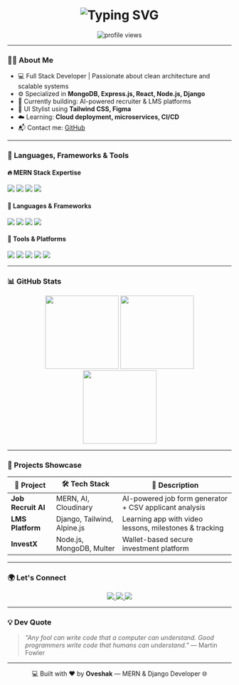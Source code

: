 <!-- HEADER SECTION WITH TYPING ANIMATION -->
<h1 align="center">
  <img src="https://readme-typing-svg.demolab.com?font=Fira+Code&weight=500&size=25&pause=1000&color=F7971E&center=true&vCenter=true&width=435&lines=Hi+I'm+Oveshak+👋;Full+Stack+Developer+💻;MERN+%2B+Django+Specialist+🚀;Love+building+AI-powered+apps+🧠" alt="Typing SVG" />
</h1>

<p align="center">
  <img src="https://komarev.com/ghpvc/?username=oveshak&label=Profile+Views&color=orange&style=flat-square" alt="profile views"/>
</p>

---

<!-- ABOUT ME -->
### 🙋‍♂️ About Me

- 💻 Full Stack Developer | Passionate about clean architecture and scalable systems
- ⚙️ Specialized in **MongoDB, Express.js, React, Node.js, Django**
- 🔭 Currently building: AI-powered recruiter & LMS platforms
- 🎨 UI Stylist using **Tailwind CSS, Figma**
- ☁️ Learning: **Cloud deployment, microservices, CI/CD**
- 📬 Contact me: [GitHub](https://github.com/oveshak)

---

<!-- TECH STACK -->
### 🧰 Languages, Frameworks & Tools

#### 🔥 MERN Stack Expertise
<p>
  <img src="https://img.shields.io/badge/MongoDB-4DB33D?style=for-the-badge&logo=mongodb&logoColor=white" />
  <img src="https://img.shields.io/badge/Express.js-000000?style=for-the-badge&logo=express&logoColor=white" />
  <img src="https://img.shields.io/badge/React-61DAFB?style=for-the-badge&logo=react&logoColor=black" />
  <img src="https://img.shields.io/badge/Node.js-339933?style=for-the-badge&logo=node.js&logoColor=white" />
</p>

#### 🎯 Languages & Frameworks
<p>
  <img src="https://img.shields.io/badge/JavaScript-F7DF1E?style=for-the-badge&logo=javascript&logoColor=black" />
  <img src="https://img.shields.io/badge/TypeScript-3178C6?style=for-the-badge&logo=typescript&logoColor=white" />
  <img src="https://img.shields.io/badge/Python-3776AB?style=for-the-badge&logo=python&logoColor=white" />
  <img src="https://img.shields.io/badge/Django-092E20?style=for-the-badge&logo=django&logoColor=white" />
</p>

#### 🧩 Tools & Platforms
<p>
  <img src="https://img.shields.io/badge/Tailwind_CSS-06B6D4?style=for-the-badge&logo=tailwindcss&logoColor=white" />
  <img src="https://img.shields.io/badge/Cloudinary-3448C5?style=for-the-badge&logo=cloudinary&logoColor=white" />
  <img src="https://img.shields.io/badge/Docker-2496ED?style=for-the-badge&logo=docker&logoColor=white" />
  <img src="https://img.shields.io/badge/Git-F05032?style=for-the-badge&logo=git&logoColor=white" />
  <img src="https://img.shields.io/badge/Vercel-000000?style=for-the-badge&logo=vercel&logoColor=white" />
</p>

---

<!-- STATS SECTION -->
### 📊 GitHub Stats

<div align="center">
  <img src="https://github-readme-stats.vercel.app/api?username=oveshak&show_icons=true&theme=tokyonight&border_radius=10" height="165"/>
  <img src="https://streak-stats.demolab.com?user=oveshak&theme=tokyonight&border_radius=10" height="165"/>
</div>

<div align="center">
  <img src="https://github-readme-stats.vercel.app/api/top-langs/?username=oveshak&layout=compact&theme=tokyonight&border_radius=10" height="165"/>
</div>

---

<!-- FEATURED PROJECTS -->
### 🚀 Projects Showcase

| 🔧 Project | 🛠 Tech Stack | 📄 Description |
|-----------|----------------|----------------|
| **Job Recruit AI** | MERN, AI, Cloudinary | AI-powered job form generator + CSV applicant analysis |
| **LMS Platform** | Django, Tailwind, Alpine.js | Learning app with video lessons, milestones & tracking |
| **InvestX** | Node.js, MongoDB, Multer | Wallet-based secure investment platform |

---

<!-- CONNECT -->
### 🌍 Let's Connect

<p align="center">
  <a href="https://github.com/oveshak">
    <img src="https://img.shields.io/badge/GitHub-181717?style=for-the-badge&logo=github&logoColor=white" />
  </a>
  <a href="mailto:your@email.com">
    <img src="https://img.shields.io/badge/Gmail-D14836?style=for-the-badge&logo=gmail&logoColor=white" />
  </a>
  <a href="https://linkedin.com/in/your-link">
    <img src="https://img.shields.io/badge/LinkedIn-0077B5?style=for-the-badge&logo=linkedin&logoColor=white" />
  </a>
</p>

---

<!-- FOOTER QUOTE -->
### 💡 Dev Quote

> _"Any fool can write code that a computer can understand. Good programmers write code that humans can understand."_ — Martin Fowler

---

<p align="center">💻 Built with ❤️ by <strong>Oveshak</strong> — MERN & Django Developer 🌐</p>
